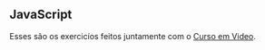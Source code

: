 ## JavaScript
  Esses são os exercicíos feitos juntamente com o [Curso em Video](https://www.youtube.com/cursoemvideo).
